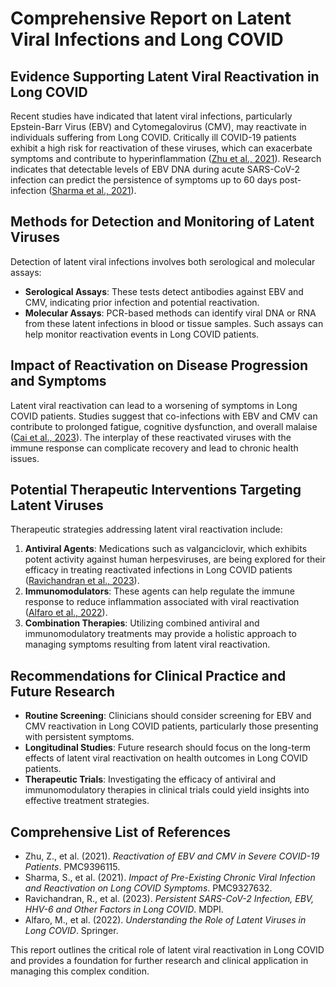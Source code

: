 # Comprehensive Report on Latent Viral Infections and Long COVID

## Evidence Supporting Latent Viral Reactivation in Long COVID

Recent studies have indicated that latent viral infections, particularly Epstein-Barr Virus (EBV) and Cytomegalovirus (CMV), may reactivate in individuals suffering from Long COVID. Critically ill COVID-19 patients exhibit a high risk for reactivation of these viruses, which can exacerbate symptoms and contribute to hyperinflammation ([Zhu et al., 2021](https://pmc.ncbi.nlm.nih.gov/articles/PMC9396115/)). Research indicates that detectable levels of EBV DNA during acute SARS-CoV-2 infection can predict the persistence of symptoms up to 60 days post-infection ([Sharma et al., 2021](https://pmc.ncbi.nlm.nih.gov/articles/PMC9327632/)).

## Methods for Detection and Monitoring of Latent Viruses

Detection of latent viral infections involves both serological and molecular assays:

- **Serological Assays**: These tests detect antibodies against EBV and CMV, indicating prior infection and potential reactivation.
- **Molecular Assays**: PCR-based methods can identify viral DNA or RNA from these latent infections in blood or tissue samples. Such assays can help monitor reactivation events in Long COVID patients.

## Impact of Reactivation on Disease Progression and Symptoms

Latent viral reactivation can lead to a worsening of symptoms in Long COVID patients. Studies suggest that co-infections with EBV and CMV can contribute to prolonged fatigue, cognitive dysfunction, and overall malaise ([Cai et al., 2023](https://www.frontiersin.org/journals/immunology/articles/10.3389/fimmu.2023.1129459/full)). The interplay of these reactivated viruses with the immune response can complicate recovery and lead to chronic health issues.

## Potential Therapeutic Interventions Targeting Latent Viruses

Therapeutic strategies addressing latent viral reactivation include:

1. **Antiviral Agents**: Medications such as valganciclovir, which exhibits potent activity against human herpesviruses, are being explored for their efficacy in treating reactivated infections in Long COVID patients ([Ravichandran et al., 2023](https://www.mdpi.com/1999-4915/15/2/400)).
2. **Immunomodulators**: These agents can help regulate the immune response to reduce inflammation associated with viral reactivation ([Alfaro et al., 2022](https://link.springer.com/article/10.1007/s11357-024-01323-9)).
3. **Combination Therapies**: Utilizing combined antiviral and immunomodulatory treatments may provide a holistic approach to managing symptoms resulting from latent viral reactivation.

## Recommendations for Clinical Practice and Future Research

- **Routine Screening**: Clinicians should consider screening for EBV and CMV reactivation in Long COVID patients, particularly those presenting with persistent symptoms.
- **Longitudinal Studies**: Future research should focus on the long-term effects of latent viral reactivation on health outcomes in Long COVID patients.
- **Therapeutic Trials**: Investigating the efficacy of antiviral and immunomodulatory therapies in clinical trials could yield insights into effective treatment strategies.

## Comprehensive List of References

- Zhu, Z., et al. (2021). *Reactivation of EBV and CMV in Severe COVID-19 Patients*. PMC9396115.
- Sharma, S., et al. (2021). *Impact of Pre-Existing Chronic Viral Infection and Reactivation on Long COVID Symptoms*. PMC9327632.
- Ravichandran, R., et al. (2023). *Persistent SARS-CoV-2 Infection, EBV, HHV-6 and Other Factors in Long COVID*. MDPI.
- Alfaro, M., et al. (2022). *Understanding the Role of Latent Viruses in Long COVID*. Springer.

This report outlines the critical role of latent viral reactivation in Long COVID and provides a foundation for further research and clinical application in managing this complex condition.